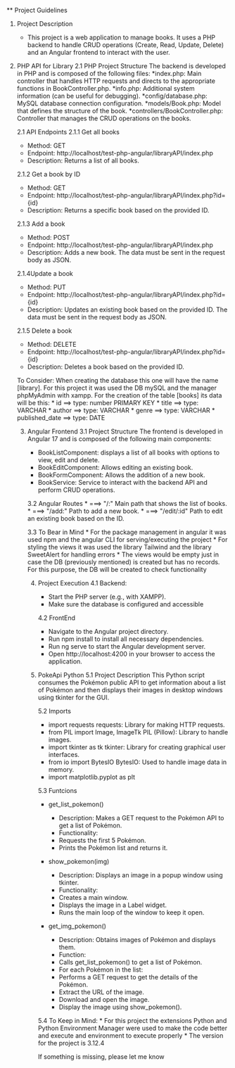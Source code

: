** Project Guidelines

1. Project Description
   * This project is a web application to manage books. It uses a PHP backend to handle CRUD
     operations (Create, Read, Update, Delete) and an Angular frontend to interact with the user.

2. PHP API for Library
   2.1 PHP Project Structure
     The backend is developed in PHP and is composed of the following files:
       *index.php: Main controller that handles HTTP requests and directs to the appropriate functions in BookController.php.
       *info.php: Additional system information (can be useful for debugging).
       *config/database.php: MySQL database connection configuration.
       *models/Book.php: Model that defines the structure of the book.
       *controllers/BookController.php: Controller that manages the CRUD operations on the books.

    2.1 API Endpoints
      2.1.1 Get all books
      * Method: GET
      * Endpoint: http://localhost/test-php-angular/libraryAPI/index.php
      * Description: Returns a list of all books.
      
      2.1.2 Get a book by ID
      * Method: GET
      * Endpoint: http://localhost/test-php-angular/libraryAPI/index.php?id={id}
      * Description: Returns a specific book based on the provided ID.
      
      2.1.3 Add a book
      * Method: POST
      * Endpoint: http://localhost/test-php-angular/libraryAPI/index.php
      * Description: Adds a new book. The data must be sent in the request body as JSON.
      
      2.1.4Update a book
      * Method: PUT
      * Endpoint: http://localhost/test-php-angular/libraryAPI/index.php?id={id}
      * Description: Updates an existing book based on the provided ID. The data must be sent in the request body as JSON.
      
      2.1.5 Delete a book
      * Method: DELETE
      * Endpoint: http://localhost/test-php-angular/libraryAPI/index.php?id={id}
      * Description: Deletes a book based on the provided ID.

   To Consider:
     When creating the database this one will have the name [library]. For this project it was used the DB mySQL and the manager phpMyAdmin with xampp.
     For the creation of the table [books] its data will be this:
       * id ==> type: number PRIMARY KEY
       * title ==> type: VARCHAR
       * author ==> type: VARCHAR
       * genre ==> type: VARCHAR
       * published_date ==> type: DATE

   3. Angular Frontend
      3.1 Project Structure
        The frontend is developed in Angular 17 and is composed of the following main components:

        * BookListComponent: displays a list of all books with options to view, edit and delete.
        * BookEditComponent: Allows editing an existing book.
        * BookFormComponent: Allows the addition of a new book.
        * BookService: Service to interact with the backend API and perform CRUD operations.

       3.2 Angular Routes
          * ===> "/:" Main path that shows the list of books.
          * ===> "/add:" Path to add a new book.
          * ===> "/edit/:id" Path to edit an existing book based on the ID.

       3.3 To Bear in Mind
          * For the package management in angular it was used npm and the angular CLI for serving/executing the project
          * For styling the views it was used the library Tailwind and the library SweetAlert for handling errors
          * The views would be empty just in case the DB (previously mentioned) is created but has no records. For this purpose, the DB will be created to check functionality

      4. Project Execution
         4.1 Backend:
           * Start the PHP server (e.g., with XAMPP).
           * Make sure the database is configured and accessible

         4.2 FrontEnd
            * Navigate to the Angular project directory.
            * Run npm install to install all necessary dependencies.
            * Run ng serve to start the Angular development server.
            * Open http://localhost:4200 in your browser to access the application.

      5. PokeApi Python
         5.1 Project Description
           This Python script consumes the Pokémon public API to get information about
           a list of Pokémon and then displays their images in desktop windows using tkinter for the GUI.

         5.2 Imports
            * import requests
              requests: Library for making HTTP requests.
            * from PIL import Image, ImageTk
              PIL (Pillow): Library to handle images.
            * import tkinter as tk
               tkinter: Library for creating graphical user interfaces.
            * from io import BytesIO
               BytesIO: Used to handle image data in memory.
            * import matplotlib.pyplot as plt

         5.3 Funtcions
           * get_list_pokemon()
                * Description: Makes a GET request to the Pokémon API to get a list of Pokémon.
                * Functionality:
                * Requests the first 5 Pokémon.
                * Prints the Pokémon list and returns it.


          * show_pokemon(img)
              * Description: Displays an image in a popup window using tkinter.
              * Functionality:
              * Creates a main window.
              * Displays the image in a Label widget.
              * Runs the main loop of the window to keep it open.
           
          * get_img_pokemon()
              * Description: Obtains images of Pokémon and displays them.
              * Function:
              * Calls get_list_pokemon() to get a list of Pokémon.
              * For each Pokémon in the list:
              * Performs a GET request to get the details of the Pokémon.
              * Extract the URL of the image.
              * Download and open the image.
              * Display the image using show_pokemon().

             
          5.4 To Keep in Mind:
             * For this project the extensions Python and Python Environment Manager were used to make the code better and execute and environment to execute properly
             * The version for the project is 3.12.4

           If something is missing, please let me know


         
